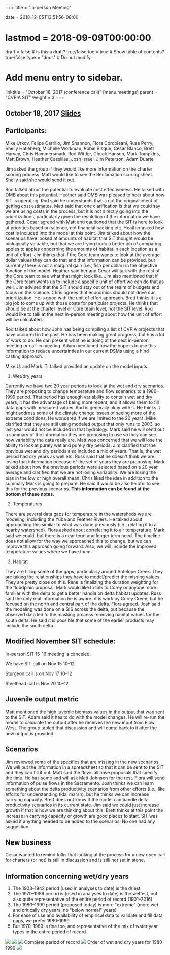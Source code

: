 +++
title = "In-person Meeting"

date = 2018-12-05T13:51:56-08:00
# lastmod = 2018-09-09T00:00:00

draft = false  # Is this a draft? true/false
toc = true  # Show table of contents? true/false
type = "docs"  # Do not modify.

# Add menu entry to sidebar.
linktitle = "October 18, 2017 (conference call)"
[menu.meetings]
  parent = "CVPIA SIT"
  weight = 3
+++

## October 18, 2017 [Slides](https://s3-us-west-2.amazonaws.com/cvpia-meeting-slides/Oct+18+conference+call.pdf)

## Participants:
Mike Urkov, Felipe Carrillo, Jim Shannon, Flora Cordoleani, Russ Perry, Shelly Hatleberg, Michelle Workman, Robin Bisque, Cesar Blanco, Brett Harvey, Chris Hammersmark, Rod Wittler, Chuck Hansen, Mark Tompkins, Matt Brown, Heather Cassillas, Josh Israel, Jim Peterson, Adam Duarte

Jim asked the group if they would like more information on the charter scoring process. Matt would like to see the Reclamation scoring sheet. Shelly said she would send it out.

Rod talked about the potential to evaluate cost effectiveness. He talked with OMB about this potential. Heather said OMB was pleased to hear about how SIT is operating. Rod said he understands that is not the original intent of getting cost estimates. Matt said that one clarification is that we could say we are using costs in the process, but it is not directly going into the prioritizations, particularly given the resolution of the information we have gathered. Cesar agreed with Matt and cautioned that the SIT is here to look at priorities based on science, not financial backing etc. Heather asked how cost is included into the model at this point. Jim talked about how the scenarios have looked at amounts of habitat that SIT thought would be biologically valuable, but that we are trying to do a better job of comparing apples to apples concerning the amounts of habitat in each location as a unit of effort. Jim thinks that if the Core team wants to look at the average dollar values they can do that and that information can be provided, but currently there is not a marginal gain (i.e., fish per dollar) in the objective function of the model. Heather said her and Cesar will talk with the rest of the Core team to see what that might look like. Jim also mentioned that if the Core team wants us to include a specific unit of effort we can do that as well. Jim advised that the SIT should stay out of the realm of budgets and focus on the science. Chris agrees that economics should not drive our prioritization. He is good with the unit of effort approach. Brett thinks it is a big job to come up with those costs for particular projects. He thinks that should be at the charter level or Core team level, not the SIT level. Rod would like to talk at the next in-person meeting about how the unit of effort will be calculated.

Rod talked about how John has being compiling a list of CVPIA projects that have occurred in the past. He has been making great progress, but has a lot of work to do. He can present what he is doing at the next in-person meeting or call-in meeting. Adam mentioned how the hope is to use this information to reduce uncertainties in our current DSMs using a hind casting approach.

Mike U. and Mark. T. talked provided an update on the model inputs.

1. Wet/dry years

Currently we have two 20 year periods to look at the wet and dry scenarios.  They are proposing to change temperature and flow scenarios to a 1980–1999 period. That period has enough variability to contain wet and dry years, it has the advantage of being more recent, and it allows them to fill data gaps with measured values. Rod is generally okay with it. He thinks it might address some of the climate change issues of seeing more of the extreme conditions. He wondered if we are limited to the 20 years. Mike clarified that they are still using modeled output that only runs to 2003, so last year would not be included in that hydrology. Mark said he will send out a summary of the information they are proposing to use so they can see how variability the data really are. Matt was concerned that we will lose the ability to look at purely wet and purely dry periods. Jim clarified that the previous wet and dry periods also included a mix of years. That is, the wet period had dry years as well etc. Russ said that he doesn&#39;t think we are losing that information because of the set of years they are proposing. Mark talked about how the previous periods were selected based on a 20 year average and clarified that we are not losing variability. We are losing the bias in the low or high overall mean. Chris liked the idea in addition to the summary Mark is going to prepare. He said it would be also helpful to see this for the previous scenarios. **This information can be found at the bottom of these notes.**

2. Temperatures

There are several data gaps for temperature in the watersheds we are modeling, including the Yuba and Feather Rivers. He talked about approaching this similar to what was done previously (i.e., relating it to a nearby watershed). Flora asked about correlating it to air temperature. Mark said we could, but there is a near term and longer term need. The timeline does not allow for the way we approached this to change, but we can improve this approach going forward. Also, we will include the improved temperature values where we have them.

3. Habitat

They are filling some of the gaps, particularly around Antelope Creek. They are taking the relationships they have to model/predict the missing values. They are pretty close on this. Rene is finalizing the duration weighting for the floodplain proposal. Mark would like to talk to Corey or anyone more familiar with the delta to get a better handle on delta habitat updates. Russ said the only real information he is aware of is work by Corey Green, but he focused on the north and central part of the delta. Flora agreed. Josh said the modeling was done on a GIS across the delta, but because the observed data led to the masking process removing habitat values for the south delta. He said it is possible that some of the earlier products may include the south delta.

## Modified November SIT schedule:

In-person SIT 15-16 meeting is canceled.

We have SIT call on Nov 15 10–12

Sturgeon call is on Nov 17 10–12

Steelhead call is Nov 20 10–12

## Juvenile output metric

Matt mentioned the high juvenile biomass values in the output that was sent to the SIT. Adam said it has to do with the model changes. He will re-run the model to calculate the output after he receives the new input from Flow West. The group tabled that discussion and will come back to it after the new output is provided.

## Scenarios

Jim reviewed some of the specifics that are missing in the new scenarios. We will put the information in a spreadsheet so that it can be sent to the SIT and they can fill it out. Matt said the flows all have proposals that specify the time. He has some and will ask Matt Johnson for the rest. Flora will send information of pulse flows in the Sacramento. Josh thinks we can learn something about the delta productivity scenarios from other efforts (i.e., like efforts for understanding tidal marsh), but he thinks we can increase carrying capacity. Brett does not know if the model can handle delta productivity scenarios in its current state. Jim said we could just increase growth if that is how we are thinking about this. Brett thinks at this point the increase in carrying capacity or growth are good places to start. SIT was asked if anything needed to be added to the scenarios. No one had any suggestion.

## New business

Cesar wanted to remind folks that looking at the process for a new open call for charters (or not) is still in discussion and is still not set in stone.

## Information concerning wet/dry years

1. The 1923–1942 period (used in analyses to date) is the driest
2. The 1970–1989 period is (used in analyses to date) is the wettest, but also quite representative of the entire period of record (1901–2016)
3. The 1980–1999 period (proposed today) is more &quot;extreme&quot; (more wet and critically dry years, no &quot;below normal&quot; years)
4. For ease of use and availability of empirical data to validate and fill data gaps, we prefer 1980–1999
5. But 1970–1989 is fine too, and representative of the mix of water year types in the entire period of record

![]( http://localhost:1313/img/Picture1.png)
![]( http://localhost:1313/img/Picture2.png)
![]( http://localhost:1313/img/Picture3.png)
Complete period of record
![]( http://localhost:1313/img/Picture4.png)
Order of wet and dry years for 1980–1999
![]( http://localhost:1313/img/Picture5.png)




 